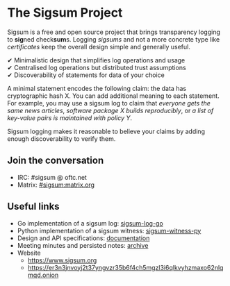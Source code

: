 # The Sigsum Project
Sigsum is a free and open source project that brings transparency logging to
**sig**ned check**sum**s.  Logging _sigsums_ and not a more concrete type like
_certificates_ keep the overall design simple and generally useful.

&#10004; Minimalistic design that simplifies log operations and usage\
&#10004; Centralised log operations but distributed trust assumptions\
&#10004; Discoverability of statements for data of your choice

A minimal statement encodes the following claim: the data has cryptographic hash
X.  You can add additional meaning to each statement.  For example, you may use
a sigsum log to claim that
	_everyone gets the same news articles_,
	_software package X builds reproducibly_, or
	_a list of key-value pairs is maintained with policy Y_.

Sigsum logging makes it reasonable to believe your claims by adding enough
discoverability to verify them.

## Join the conversation
- IRC: \#sigsum @ oftc.net
- Matrix: [#sigsum:matrix.org](https://app.element.io/#/room/#sigsum:matrix.org)

## Useful links
- Go implementation of a sigsum log: [sigsum-log-go](https://github.com/sigsum/sigsum-log-go)
- Python implementation of a sigsum witness: [sigsum-witness-py](https://github.com/sigsum/sigsum-witness-py)
- Design and API specifications: [documentation](https://github.com/sigsum/sigsum/tree/main/doc)
- Meeting minutes and persisted notes: [archive](https://github.com/sigsum/sigsum/tree/main/archive)
- Website
	- https://www.sigsum.org
	- https://er3n3jnvoyj2t37yngvzr35b6f4ch5mgzl3i6qlkvyhzmaxo62nlqmqd.onion
